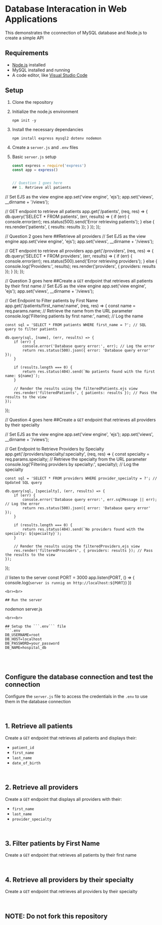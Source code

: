 # Database Interacation in Web Applications

This demonstrates the cconnection of MySQL database and Node.js to create a simple API

## Requirements
- [Node.js](https://nodejs.org/) installed
-  MySQL installed and running
-  A code editor, like [Visual Studio Code](https://code.visualstudio.com/download)

## Setup
1. Clone the repository
2. Initialize the node.js environment
   ```
   npm init -y
   ```
3. Install the necessary dependancies
   ```
   npm install express mysql2 dotenv nodemon
   ```
4. Create a ``` server.js ``` and ```.env``` files
5. Basic ```server.js``` setup
   <br>
   
   ```js
   const express = require('express')
   const app = express()

   
   // Question 1 goes here
   ## 1. Retrieve all patients

// Set EJS as the view engine
app.set('view engine', 'ejs');
app.set('views', __dirname + '/views');

// GET endpoint to retrieve all patients
app.get('/patients', (req, res) => {
    db.query('SELECT * FROM patients', (err, results) => {
        if (err) {
            console.error(err);
            res.status(500).send('Error retrieving patients');
        } else {
            res.render('patients', { results: results });
        }
    });
});


   // Question 2 goes here
##Retrieve all providers
// Set EJS as the view engine
app.set('view engine', 'ejs');
app.set('views', __dirname + '/views');

// GET endpoint to retrieve all providers
app.get('/providers', (req, res) => {
    db.query('SELECT * FROM providers', (err, results) => {
        if (err) {
            console.error(err);
            res.status(500).send('Error retrieving providers');
        } else {
            console.log('Providers:', results); 
            res.render('providers', { providers: results });
        }
    });
});



   // Question 3 goes here
##Create a ```GET``` endpoint that retrieves all patients by their first name
// Set EJS as the view engine
app.set('view engine', 'ejs');
app.set('views', __dirname + '/views');


// Get Endpoint to Filter patients by First Name 
app.get('/patients/first_name/:name', (req, res) => {
    const name = req.params.name; // Retrieve the name from the URL parameter
    console.log('Filtering patients by first name:', name); // Log the name

    const sql = 'SELECT * FROM patients WHERE first_name = ?'; // SQL query to filter patients

    db.query(sql, [name], (err, results) => {
        if (err) {
            console.error('Database query error:', err); // Log the error
            return res.status(500).json({ error: 'Database query error' });
        }

        if (results.length === 0) {
            return res.status(404).send(`No patients found with the first name: ${name}`);
        }

        // Render the results using the filteredPatients.ejs view
        res.render('filteredPatients', { patients: results }); // Pass the results to the view
    });
});


   // Question 4 goes here
##Create a ```GET``` endpoint that retrieves all providers by their specialty

// Set EJS as the view engine
app.set('view engine', 'ejs');
app.set('views', __dirname + '/views');

// Get Endpoint to Retrieve Providers by Specialty
app.get('/providers/specialty/:specialty', (req, res) => {
    const specialty = req.params.specialty; // Retrieve the specialty from the URL parameter
    console.log('Filtering providers by specialty:', specialty); // Log the specialty

    const sql = 'SELECT * FROM providers WHERE provider_specialty = ?'; // Updated SQL query

    db.query(sql, [specialty], (err, results) => {
        if (err) {
            console.error('Database query error:', err.sqlMessage || err); // Log the error
            return res.status(500).json({ error: 'Database query error' });
        }

        if (results.length === 0) {
            return res.status(404).send(`No providers found with the specialty: ${specialty}`);
        }

        // Render the results using the filteredProviders.ejs view
        res.render('filteredProviders', { providers: results }); // Pass the results to the view
    });
});

   

   // listen to the server
   const PORT = 3000
   app.listen(PORT, () => {
     console.log(`server is runnig on http://localhost:${PORT}`)
   })
   ```
<br><br>

## Run the server
   ```
   nodemon server.js
   ```
<br><br>

## Setup the ```.env``` file
```.env
DB_USERNAME=root
DB_HOST=localhost
DB_PASSWORD=your_password
DB_NAME=hospital_db
```

<br><br>

## Configure the database connection and test the connection
Configure the ```server.js``` file to access the credentials in the ```.env``` to use them in the database connection

<br>

## 1. Retrieve all patients
Create a ```GET``` endpoint that retrieves all patients and displays their:
- ```patient_id```
- ```first_name```
- ```last_name```
- ```date_of_birth```

<br>

## 2. Retrieve all providers
Create a ```GET``` endpoint that displays all providers with their:
- ```first_name```
- ```last_name```
- ```provider_specialty```

<br>

## 3. Filter patients by First Name
Create a ```GET``` endpoint that retrieves all patients by their first name

<br>

## 4. Retrieve all providers by their specialty
Create a ```GET``` endpoint that retrieves all providers by their specialty

<br>


## NOTE: Do not fork this repository
